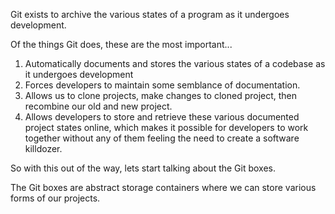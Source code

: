 Git exists to archive the various states of a program as it undergoes development.

Of the things Git does, these are the most important...
1. Automatically documents and stores the various states of a codebase as it undergoes development
2. Forces developers to maintain some semblance of documentation.
3. Allows us to clone projects, make changes to cloned project, then recombine our old and new project.
4. Allows developers to store and retrieve these various documented project states online, which makes it possible for developers to work together without any of them feeling the need to create a software killdozer. 

So with this out of the way, lets start talking about the Git boxes. 

The Git boxes are abstract storage containers where we can store various forms of our projects.
